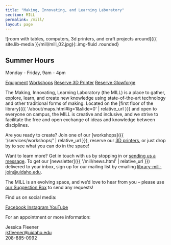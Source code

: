 ```yaml
---
title: "Making, Innovating, and Learning Laboratory"
section: MILL
permalink: /mill/
layout: page
---
```


![room with tables, computers, 3d printers, and craft projects around]({{ site.lib-media }}/mill/mill_02.jpg){:.img-fluid .rounded}

<div class="alert alert-info text-center" role="alert">
<!--<h2 class="alert-heading h4"><span class="fas fa-clock"></span> Semester Hours</h2>
<p class="h5">Monday - Friday, 8am - 6pm</p>-->
<h2 class="alert-heading h4"><span class="fas fa-clock"></span> Summer Hours</h2>
<p class="h5">Monday - Friday, 9am - 4pm</p>
</div>

<p class="text-center">
    <a href="{{ '/mill/tools.html' | relative_url }}" class="btn btn-outline-pride-gold m-2" ><span class="fas fa-tools"></span> Equipment</a>
    <a href="{{ '/services/workshops/' | relative_url }}" class="btn btn-outline-pride-gold m-2" ><span class="fas fa-calendar"></span> Workshops</a>
    <a href="https://libcal.uidaho.edu/reserve/3dprinters" class="btn btn-outline-pride-gold m-2" target="_blank" rel="noopener"><span class="fas fa-print"></span> Reserve 3D Printer</a>
    <a href="https://libcal.uidaho.edu/reserve/laser" class="btn btn-outline-pride-gold m-2" target="_blank" rel="noopener"><span class="fas fa-print"></span> Reserve Glowforge</a>
</p>

The Making, Innovating, Learning Laboratory (the MILL) is a place to gather, explore, learn, and create new knowledge using state-of-the-art technology and other traditional forms of making. 
Located on the [first floor of the library]({{ '/about/maps.html#lg=1&slide=0' | relative_url }}) and open to everyone on campus, the MILL is creative and inclusive, and we strive to facilitate the free and open exchange of ideas and knowledge between disciplines.

Are you ready to create? Join one of our [workshops]({{ '/services/workshops/' | relative_url }}), reserve our [3D printers](https://libcal.uidaho.edu/reserve/3dprinters), or just drop by to see what you can do in the space!

Want to learn more? Get in touch with us by stopping in or <a href="mailto:jkfleener@uidaho.edu">sending us a message</a>. 
To get our [newsletter]({{ '/mill/news.html' | relative_url }}) delivered to your inbox, sign up for our mailing list by emailing <a href="mailto:library-mill-join@uidaho.edu ">library-mill-join@uidaho.edu</a>.

The MILL is an evolving space, and we’d love to hear from you – please use [our Suggestion Box](https://uidaho.co1.qualtrics.com/jfe/form/SV_7V3LDYRF0p8TFyK) to send any requests!

<div class="card-group">
    <div class="card">
        <div class="card-body text-center">
            <p class="card-text">Find us on social media:</p>
            <div class="text-center display-4">
                <a href="https://www.facebook.com/uidahomill/" title="Facebook Link" target="_blank" rel="noopener"><span class="fab fa-facebook"></span><span class="visually-hidden">Facebook </span></a>
                <a href="https://www.instagram.com/uidahomill/?hl=en" title="Instagram Link" target="_blank" rel="noopener"><span class="fab fa-instagram"></span><span class="visually-hidden">Instagram </span></a>
                <a href="https://youtube.com/playlist?list=PL3MdArvT5LVecz_8O4WYdgRe01bIbUQMz" title="YouTube Link" target="_blank" rel="noopener"><span class="fab fa-youtube-square"></span><span class="visually-hidden">YouTube </span></a>
            </div>
        </div>
    </div>
    <div class="card">
        <div class="card-body text-center">
            <p class="card-text">For an appointment or more information:</p>
            <p class="card-text">Jessica Fleener<br>
            <a href="mailto:jkfleener@uidaho.edu">jkfleener@uidaho.edu</a><br>
            208-885-0992</p>
        </div>
    </div>
</div>
